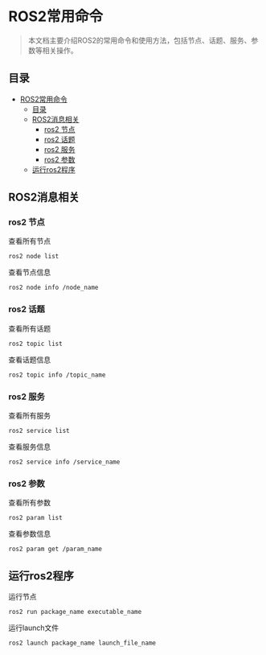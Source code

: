# ROS2常用命令

> 本文档主要介绍ROS2的常用命令和使用方法，包括节点、话题、服务、参数等相关操作。

## 目录
- [ROS2常用命令](#ros2常用命令)
  - [目录](#目录)
  - [ROS2消息相关](#ros2消息相关)
    - [ros2 节点](#ros2-节点)
    - [ros2 话题](#ros2-话题)
    - [ros2 服务](#ros2-服务)
    - [ros2 参数](#ros2-参数)
  - [运行ros2程序](#运行ros2程序)
## ROS2消息相关
### ros2 节点
查看所有节点
```shell
ros2 node list
```
查看节点信息
```shell
ros2 node info /node_name
```

### ros2 话题
查看所有话题
```shell
ros2 topic list
```
查看话题信息
```shell
ros2 topic info /topic_name
```

### ros2 服务
查看所有服务
```shell
ros2 service list
```
查看服务信息
```shell
ros2 service info /service_name
```

### ros2 参数
查看所有参数
```shell
ros2 param list
```
查看参数信息
```shell
ros2 param get /param_name
```

## 运行ros2程序
运行节点
```shell
ros2 run package_name executable_name
```
运行launch文件
```shell
ros2 launch package_name launch_file_name
```



